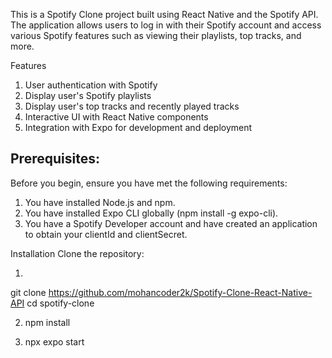 This is a Spotify Clone project built using React Native and the Spotify API. The application allows users to log in with their Spotify account and access various Spotify features such as viewing their playlists, top tracks, and more.

Features
1) User authentication with Spotify
2) Display user's Spotify playlists
3) Display user's top tracks and recently played tracks
4) Interactive UI with React Native components
5) Integration with Expo for development and deployment

Prerequisites:
----------------
Before you begin, ensure you have met the following requirements:

1)  You have installed Node.js and npm.
2) You have installed Expo CLI globally (npm install -g expo-cli).
3) You have a Spotify Developer account and have created an application to obtain your clientId and clientSecret.

Installation
Clone the repository:

1) 
git clone https://github.com/mohancoder2k/Spotify-Clone-React-Native-API
cd spotify-clone

2) npm install

3) npx expo start 
